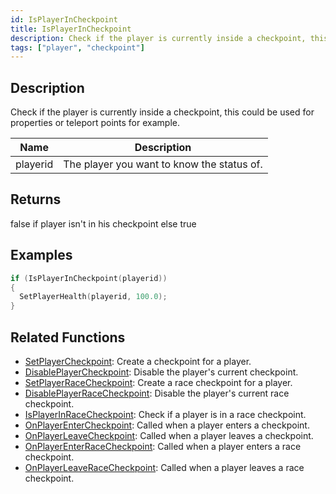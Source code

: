 ```yaml
---
id: IsPlayerInCheckpoint
title: IsPlayerInCheckpoint
description: Check if the player is currently inside a checkpoint, this could be used for properties or teleport points for example.
tags: ["player", "checkpoint"]
---
```


## Description

Check if the player is currently inside a checkpoint, this could be used for properties or teleport points for example.

| Name     | Description                                |
| -------- | ------------------------------------------ |
| playerid | The player you want to know the status of. |

## Returns

false if player isn't in his checkpoint else true

## Examples

```c
if (IsPlayerInCheckpoint(playerid))
{
  SetPlayerHealth(playerid, 100.0);
}
```

## Related Functions

- [SetPlayerCheckpoint](SetPlayerCheckpoint.md): Create a checkpoint for a player.
- [DisablePlayerCheckpoint](DisablePlayerCheckpoint.md): Disable the player's current checkpoint.
- [SetPlayerRaceCheckpoint](SetPlayerRaceCheckpoint.md): Create a race checkpoint for a player.
- [DisablePlayerRaceCheckpoint](DisablePlayerRaceCheckpoint.md): Disable the player's current race checkpoint.
- [IsPlayerInRaceCheckpoint](IsPlayerInRaceCheckpoint.md): Check if a player is in a race checkpoint.
- [OnPlayerEnterCheckpoint](../callbacks/OnPlayerEnterCheckpoint.md): Called when a player enters a checkpoint.
- [OnPlayerLeaveCheckpoint](../callbacks/OnPlayerLeaveCheckpoint.md): Called when a player leaves a checkpoint.
- [OnPlayerEnterRaceCheckpoint](../callbacks/OnPlayerEnterRaceCheckpoint.md): Called when a player enters a race checkpoint.
- [OnPlayerLeaveRaceCheckpoint](../callbacks/OnPlayerLeaveRaceCheckpoint.md): Called when a player leaves a race checkpoint.
